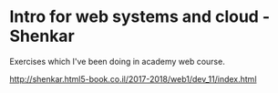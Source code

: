 # Intro for web systems and cloud - Shenkar
Exercises which I've been doing in academy web course.

http://shenkar.html5-book.co.il/2017-2018/web1/dev_11/index.html
